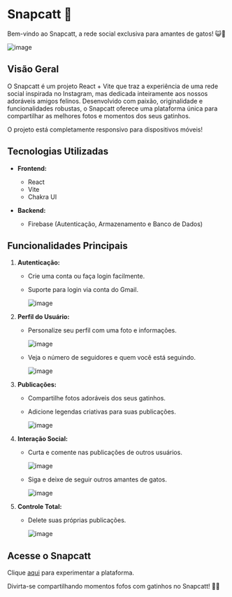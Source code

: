 # Snapcatt 🐾

Bem-vindo ao Snapcatt, a rede social exclusiva para amantes de gatos! 😺🌟

![image](https://github.com/trichains/Snapcatt/assets/25783243/ed9feb05-b1ea-49ed-bbe5-e4fe17646770)

## Visão Geral

O Snapcatt é um projeto React + Vite que traz a experiência de uma rede social inspirada no Instagram, mas dedicada inteiramente aos nossos adoráveis amigos felinos. Desenvolvido com paixão, originalidade e funcionalidades robustas, o Snapcatt oferece uma plataforma única para compartilhar as melhores fotos e momentos dos seus gatinhos.

O projeto está completamente responsivo para dispositivos móveis!

## Tecnologias Utilizadas

- **Frontend:**

  - React
  - Vite
  - Chakra UI

- **Backend:**
  - Firebase (Autenticação, Armazenamento e Banco de Dados)

## Funcionalidades Principais

1. **Autenticação:**

   - Crie uma conta ou faça login facilmente.
   - Suporte para login via conta do Gmail.

     ![image](https://github.com/trichains/Snapcatt/assets/25783243/6235dd6f-dfd8-4040-ba2c-fc43402aa03f)

2. **Perfil do Usuário:**

   - Personalize seu perfil com uma foto e informações.

     ![image](https://github.com/trichains/Snapcatt/assets/25783243/7141ecba-d3d1-4a92-94a7-76dc7960c372)

   - Veja o número de seguidores e quem você está seguindo.

     ![image](https://github.com/trichains/Snapcatt/assets/25783243/7eb15c95-92c8-4dbe-a9ed-3a9cd61eab17)

3. **Publicações:**

   - Compartilhe fotos adoráveis dos seus gatinhos.
   - Adicione legendas criativas para suas publicações.

     ![image](https://github.com/trichains/Snapcatt/assets/25783243/918bbb91-6567-45c6-839d-3ea2d9537b37)

4. **Interação Social:**

   - Curta e comente nas publicações de outros usuários.

     ![image](https://github.com/trichains/Snapcatt/assets/25783243/a6c806dc-ad8e-4bbc-9cac-411c121d6fc4)

   - Siga e deixe de seguir outros amantes de gatos.

     ![image](https://github.com/trichains/Snapcatt/assets/25783243/3025fca0-6c6c-4a10-9229-bbb07c68b0a9)

5. **Controle Total:**

   - Delete suas próprias publicações.

     ![image](https://github.com/trichains/Snapcatt/assets/25783243/66de0f34-b299-4d72-928f-379a162944bd)

## Acesse o Snapcatt

Clique [aqui](https://snapcatt.vercel.app/) para experimentar a plataforma.

Divirta-se compartilhando momentos fofos com gatinhos no Snapcatt! 🎉🐾
